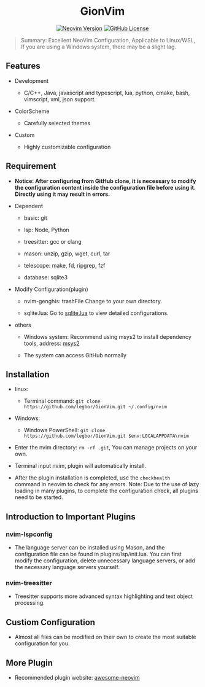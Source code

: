 <h1 align="center">GionVim</h1>

<div align="center">

[![Neovim Version](https://img.shields.io/badge/Neovim-0.9%2B-brightblue?style=flat&logo=neovim&logoColor=green)](https://github.com/neovim/neovim)
[![GitHub License](https://img.shields.io/github/license/legbor/GionVim?style=flat&logo=github&logoColor=orange&color=blue)](https://github.com/legbor/GionVim/blob/main/LICENSE)

</div>

> Summary: Excellent NeoVim Configuration, Applicable to Linux/WSL, If you are using a Windows system, there may be a slight lag.

## Features

- Development

  - C/C++, Java, javascript and typescript, lua, python, cmake, bash, vimscript, xml, json support.

- ColorScheme

  - Carefully selected themes

- Custom

  - Highly customizable configuration

## Requirement

- **Notice: After configuring from GitHub clone, it is necessary to modify the configuration content inside the configuration file before using it. Directly using it may result in errors.**

- Dependent

  - basic: git

  - lsp: Node, Python

  - treesitter: gcc or clang

  - mason: unzip, gzip, wget, curl, tar

  - telescope: make, fd, ripgrep, fzf

  - database: sqlite3

- Modify Configuration(plugin)

  - nvim-genghis: trashFile Change to your own directory.

  - sqlite.lua: Go to [sqlite.lua](https://github.com/kkharji/sqlite.lua) to view detailed configurations.

- others

  - Windows system: Recommend using msys2 to install dependency tools, address: [msys2](https://www.msys2.org)

  - The system can access GitHub normally

## Installation

- linux:

  - Terminal command: `git clone https://github.com/legbor/GionVim.git ~/.config/nvim`

- Windows:

  - Windows PowerShell: `git clone https://github.com/legbor/GionVim.git $env:LOCALAPPDATA\nvim`

- Enter the nvim directory: `rm -rf .git`, You can manage projects on your own.

- Terminal input nvim, plugin will automatically install.

- After the plugin installation is completed, use the `checkhealth ` command in neovim to check for any errors. Note: Due to the use of lazy loading in many plugins, to complete the configuration check, all plugins need to be started.

## Introduction to Important Plugins

### nvim-lspconfig

- The language server can be installed using Mason, and the configuration file can be found in plugins/lsp/init.lua. You can first modify the configuration, delete unnecessary language servers, or add the necessary language servers yourself.

### nvim-treesitter

- Treesitter supports more advanced syntax highlighting and text object processing.

## Custiom Configuration

- Almost all files can be modified on their own to create the most suitable configuration for you.

## More Plugin

- Recommended plugin website: [awesome-neovim](https://github.com/rockerBOO/awesome-neovim)

